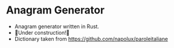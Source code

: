 # Anagram Generator

- Anagram generator written in Rust.
- 🚧Under construction!🚧
- Dictionary taken from https://github.com/napolux/paroleitaliane

